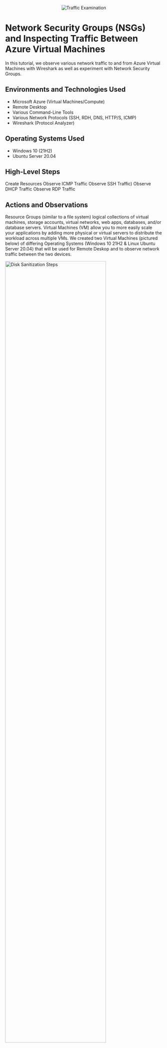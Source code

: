 <p align="center">
<img src="https://i.imgur.com/Ua7udoS.png" alt="Traffic Examination"/>
</p>

<h1>Network Security Groups (NSGs) and Inspecting Traffic Between Azure Virtual Machines</h1>
In this tutorial, we observe various network traffic to and from Azure Virtual Machines with Wireshark as well as experiment with Network Security Groups. <br />

<h2>Environments and Technologies Used</h2>

- Microsoft Azure (Virtual Machines/Compute)
- Remote Desktop
- Various Command-Line Tools
- Various Network Protocols (SSH, RDH, DNS, HTTP/S, ICMP)
- Wireshark (Protocol Analyzer)

<h2>Operating Systems Used </h2>

- Windows 10 (21H2)
- Ubuntu Server 20.04

<h2>High-Level Steps</h2>

Create Resources
Observe ICMP Traffic
Observe SSH Traffic)
Observe DHCP Traffic
Observe RDP Traffic

<h2>Actions and Observations</h2>

<p>Resource Groups (similar to a file system) logical collections of virtual machines, storage accounts, virtual networks, web apps, databases, and/or database servers.  
Virtual Machines (VM) allow you to more easily scale your applications by adding more physical or virtual servers to distribute the workload across multiple VMs. We created two Virtual Machines (pictured below) of differing Operating Systems (Windows 10 21H2 & Linux Ubuntu Server 20.04) that will be used for Remote Deskop and to observe network traffic between the two devices. 
</p>

<p>
<img src="https://i.imgur.com/BifIhxG.png" height="80%" width="80%" alt="Disk Sanitization Steps"/>
</p>

<br />

<p>Remote desktop allows the user to connect to a computer in another location, see that computer's desktop and interact with it as if it were local. A quick search for "remote desktop connection" will allow the user to access the VM. Here we will be entering the details of the public IP address for VM1 (Windows 10 21H2) to install Wireshark (packet analysis software) instead of using our local machine. (below pictured search of remote desktop and the result to enter IP address)</p>

<p>
<img src="https://i.imgur.com/PEeQyYV.png" height="80%" width="80%" alt="Disk Sanitization Steps"/>
</p>

<br />
<p>
After retrieving the private IP address from VM2 (Linux Ubutu Server 20.04) we can now ping that private IP address from VM1 (Windows 10 21H2) that we've used to remote into. We can use the ping command to test the connection between machines for connectivity. So we can now view the traffic travel from VM1 to VM2 by filtering the ICMP packets in Wireshark. We can also ping other IP address or a domain names (www.google.com). The filtered traffic that is requested and its corresponding reply is shown below in Wireshark is pictured (left) and Powershell (right):
</p>
<p>
<img src="https://i.imgur.com/SriHAg2.png" height="80%" width="80%" alt="Disk Sanitization Steps"/>
</p>

<br />

<p>If we want to deny the ping request we can add this rule to our Network Security Group inside the Virtual Machine and once we've added this rule to VM2, we can see that the traffic times out in PowerShell along with Wireshark longer displaying a reply to this request. 
  </p>
  <img src="https://i.imgur.com/mTtkBrg.png" height="80%" width="80%" alt="Disk Sanitization Steps"/>
  <br/>
  <p>Wireshark and PowerShell timed out</p>
<img src="https://i.imgur.com/8epnq3H.png" height="80%" width="80%" alt="Disk Sanitization Steps"/>

